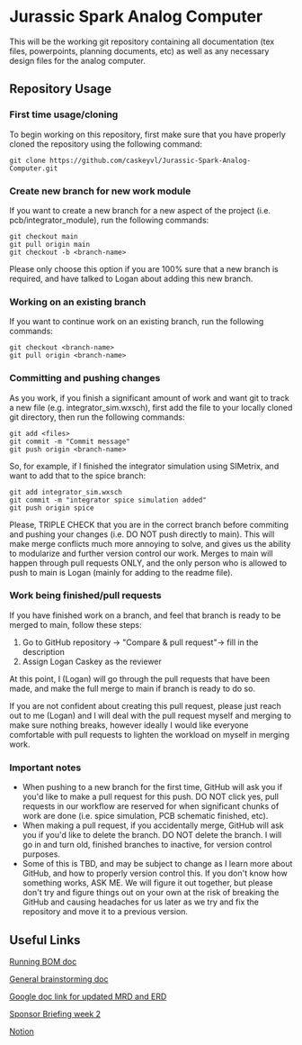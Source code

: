 # Jurassic Spark Analog Computer
This will be the working git repository containing all documentation (tex files, powerpoints, planning documents, etc) as well as any necessary design files for the analog computer.

## Repository Usage

### First time usage/cloning
To begin working on this repository, first make sure that you have properly cloned the repository using the following command: 
```
git clone https://github.com/caskeyvl/Jurassic-Spark-Analog-Computer.git
```

### Create new branch for new work module

If you want to create a new branch for a new aspect of the project (i.e. pcb/integrator_module), run the following commands: 

```
git checkout main	
git pull origin main			
git checkout -b <branch-name> 	
```

Please only choose this option if you are 100% sure that a new branch is required, and have talked to Logan about adding this new branch.

### Working on an existing branch

If you want to continue work on an existing branch, run the following commands: 

```
git checkout <branch-name>		
git pull origin <branch-name> 		
```

### Committing and pushing changes

As you work, if you finish a significant amount of work and want git to track a new file (e.g. integrator_sim.wxsch), first add the file to your locally cloned git directory, then run the following commands:

```
git add <files> 
git commit -m "Commit message"
git push origin <branch-name>
```

So, for example, if I finished the integrator simulation using SIMetrix, and want to add that to the spice branch: 

``` 
git add integrator_sim.wxsch
git commit -m "integrator spice simulation added"
git push origin spice
```

Please, TRIPLE CHECK that you are in the correct branch before commiting and pushing your changes (i.e. DO NOT push directly to main). This will make merge conflicts much more annoying to solve, and gives us the ability to modularize and further version control our work. Merges to main will happen through pull requests ONLY, and the only person who is allowed to push to main is Logan (mainly for adding to the readme file). 

### Work being finished/pull requests

If you have finished work on a branch, and feel that branch is ready to be merged to main, follow these steps: 

1. Go to GitHub repository → "Compare & pull request"→ fill in the description
2. Assign Logan Caskey as the reviewer

At this point, I (Logan) will go through the pull requests that have been made, and make the full merge to main if branch is ready to do so.

If you are not confident about creating this pull request, please just reach out to me (Logan) and I will deal with the pull request myself and merging to make sure nothing breaks, however ideally I would like everyone comfortable with pull requests to lighten the workload on myself in merging work.  

### Important notes

- When pushing to a new branch for the first time, GitHub will ask you if you'd like to make a pull request for this push. DO NOT click yes, pull requests in our workflow are reserved for when significant chunks of work are done (i.e. spice simulation, PCB schematic finished, etc). 
- When making a pull request, if you accidentally merge, GitHub will ask you if you'd like to delete the branch. DO NOT delete the branch. I will go in and turn old, finished branches to inactive, for version control purposes. 
- Some of this is TBD, and may be subject to change as I learn more about GitHub, and how to properly version control this. If you don't know how something works, ASK ME. We will figure it out together, but please don't try and figure things out on your own at the risk of breaking the GitHub and causing headaches for us later as we try and fix the repository and move it to a previous version. 
 
## Useful Links

[Running BOM doc](https://docs.google.com/spreadsheets/d/1X1U5svekkfRvvx4M4c1IeXdciezWEVZrIU-C1A8QEh0/edit?pli=1&gid=2117376175#gid=2117376175)

[General brainstorming doc](https://docs.google.com/document/d/15wyLm1f_vfKTtkXsonMv67GspUREVvMZEw6X1BMCESQ/edit?tab=t.0)

[Google doc link for updated MRD and ERD](https://docs.google.com/document/d/1tPsG1f8iEBiSaBPeFTgdizXF1T_pHfBg9JGMEwuBkTs/edit?tab=t.0)

[Sponsor Briefing week 2](https://o365coloradoedu-my.sharepoint.com/:p:/r/personal/dagl4647_colorado_edu/_layouts/15/Doc.aspx?sourcedoc=%7BE3F5A61D-4A1F-4181-83C3-D2C9ED49820E%7D&file=Sponsor_Briefing_1.pptx&wdLOR=c2051632E-E002-4DBC-AE07-C8335AE64154&nav=eyJzSWQiOjEyMTEsImNJZCI6Mjc4NjMyNzg1NywiY29tbWVudElkIjoiNEYwRTIwMzUtMDNGMS00Njc2LUEwQjYtMzNGQkRBQjY3QkQ0In0&action=edit&mobileredirect=true)

[Notion](https://www.notion.so/Gantt-Chart-Jurassic-Spark-270cb7734eae80eb8b34f487de05fe35?source=copy_link)
